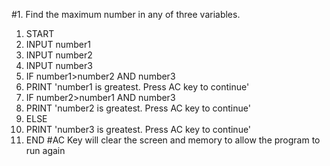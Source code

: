 #1. Find the maximum number in any of three variables.
1. START
2. INPUT number1
3. INPUT number2
4. INPUT number3
5. IF number1>number2 AND number3
6.  PRINT 'number1 is greatest. Press AC key to continue'
7. IF number2>number1 AND number3
8.  PRINT 'number2 is greatest. Press AC key to continue'
9. ELSE
10. PRINT 'number3 is greatest. Press AC key to continue'
12. END
#AC Key will clear the screen and memory to allow the program to run again
